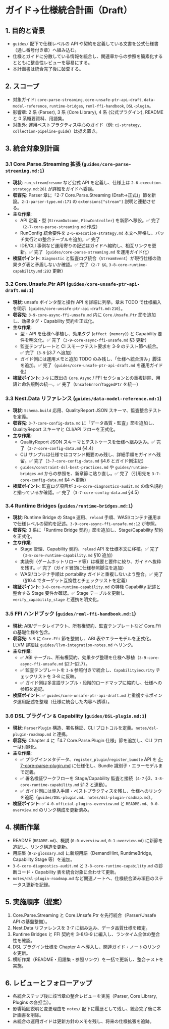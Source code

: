 # ガイド→仕様統合計画（Draft）

## 1. 目的と背景
- `guides/` 配下で仕様レベルの API や契約を定義している文書を公式仕様書（通し番号付き章）へ組み込む。
- 仕様とガイドに分散している情報を統合し、関連章からの参照を簡素化するとともに整合性レビューを容易にする。
- 本計画書は統合完了後に破棄する。

## 2. スコープ
- 対象ガイド: `core-parse-streaming`, `core-unsafe-ptr-api-draft`, `data-model-reference`, `runtime-bridges`, `reml-ffi-handbook`, `DSL-plugin`。
- 影響章: 2 系 (Parser), 3 系 (Core Library), 4 系 (公式プラグイン), README と 0 系概要資料、用語集。
- 対象外: 運用ベストプラクティス中心のガイド（例: `ci-strategy`, `collection-pipeline-guide`）は据え置き。

## 3. 統合対象別計画

### 3.1 Core.Parse.Streaming 拡張 (`guides/core-parse-streaming.md:1`)
- **現状**: `run_stream`/`resume` など公式 API を定義し、仕様上は `2-6-execution-strategy.md:261` が詳細をガイドへ委譲。
- **収容先**: Parser 章に「2-7 Core.Parse.Streaming (Draft→正式)」節を新設。`2-1-parser-type.md:171` の `extensions["stream"]` 説明と連動させる。
- **主な作業**:
  - API 定義・型 (`StreamOutcome`, `FlowController`) を新節へ移設。✅ 完了（`2-7-core-parse-streaming.md` 作成）
  - RunConfig 統合要件を `2-6-execution-strategy.md` 本文へ昇格し、バッチ実行との整合テーブルを追加。✅ 完了
  - IDE/CLI 事例など運用寄りの記述はガイドへ縮約し、相互リンクを更新。✅ 完了（`guides/core-parse-streaming.md` を運用ガイド化）
- **検証ポイント**: `Diagnostic` と監査ログ統合（`StreamEvent`）が現行仕様の効果タグ表と矛盾しないか確認。✅ 完了（`2-7 §G`, `3-8-core-runtime-capability.md:283` 更新）

### 3.2 Core.Unsafe.Ptr API (`guides/core-unsafe-ptr-api-draft.md:1`)
- **現状**: unsafe ポインタ型と操作 API を詳細に列挙。章末 TODO で仕様編入を明示（`guides/core-unsafe-ptr-api-draft.md:210`）。
- **収容先**: `3-9-core-async-ffi-unsafe.md` 内に `Core.Unsafe.Ptr` 節を追加し、効果タグ・Capability 契約を正式化。
- **主な作業**:
  - 型・API を仕様へ移植し、効果タグ (`effect {memory}`) と Capability 要件を明文化。✅ 完了（`3-9-core-async-ffi-unsafe.md` §3 更新）
  - 監査テンプレートと CI スモークテスト要求を 3-9 のテスト節へ統合。✅ 完了（`3-9` §3.7 へ追加）
  - ガイド側には運用メモと追加 TODO のみ残し、「仕様へ統合済み」脚注を追加。✅ 完了（`guides/core-unsafe-ptr-api-draft.md` を運用ガイド化）
- **検証ポイント**: `3-9` に既出の `Core.Async` / FFI セクションとの重複排除、用語と命名規則の統一。✅ 完了（`UnsafeError`/`TaggedPtr` を統一）

### 3.3 Nest.Data リファレンス (`guides/data-model-reference.md:1`)
- **現状**: `Schema.build` 応用、QualityReport JSON スキーマ、監査整合テストを定義。
- **収容先**: `3-7-core-config-data.md` に「データ品質・監査」節を追加し、QualityReport スキーマと CLI/API フローを正式化。
- **主な作業**:
  - QualityReport JSON スキーマとテストケースを仕様へ組み込み。✅ 完了（`3-7-core-config-data.md` §4.4）
  - CLI サンプルは仕様ではコマンド概要のみ残し、詳細手順をガイドへ残留。✅ 完了（`3-7-core-config-data.md` §4.6 とガイド側注記）
  - `guides/constraint-dsl-best-practices.md` や `guides/runtime-bridges.md` からの参照を、新章節に貼り直し。✅ 完了（引用先を `3-7-core-config-data.md` §4 へ更新）
- **検証ポイント**: 監査ログ項目が `3-6-core-diagnostics-audit.md` の命名規約と揃っているか確認。✅ 完了（`3-7-core-config-data.md` §4.5）

### 3.4 Runtime Bridges (`guides/runtime-bridges.md:1`)
- **現状**: Runtime Bridge の Stage 運用、`reload` 手順、WASI/コンテナ運用まで仕様レベルの契約を記述。`3-9-core-async-ffi-unsafe.md:12` が参照。
- **収容先**: 3 系に「Runtime Bridge 契約」節を追加し、Stage/Capability 契約を正式化。
- **主な作業**:
  - Stage 管理、Capability 契約、`reload` API を仕様本文に移植。✅ 完了（`3-8-core-runtime-capability.md` §10 追加）
  - 実装例（ゲームホットリロード等）は概要と要件に絞り、ガイドへ抜粋を残す。✅ 完了（ガイド冒頭に仕様参照脚注を追加）
  - WASI/コンテナ手順は portability ガイドと重複しないよう整合。✅ 完了（§10.4 でターゲット互換性とチェックリストを定義）
- **検証ポイント**: `3-8-core-runtime-capability.md` の特権 Capability 記述と整合する Stage 要件か確認。✅ Stage テーブルを更新し `verify_capability_stage` と連携を明文化。

### 3.5 FFI ハンドブック (`guides/reml-ffi-handbook.md:1`)
- **現状**: ABI/データレイアウト、所有権契約、監査テンプレートなど Core.Ffi の基礎仕様を包含。
- **収容先**: `3-9` に `Core.Ffi` 節を整備し、ABI 表やエラーモデルを正式化。LLVM 詳細は `guides/llvm-integration-notes.md` へリンク。
- **主な作業**:
  - ✅ ABI テーブル、所有権契約、効果タグ整理を仕様へ移植（`3-9-core-async-ffi-unsafe.md` §2.1–§2.7）。
  - ✅ 監査テンプレートを `3-6` 参照付きで統合し、`CapabilitySecurity` チェックリストを 3-8 に反映。
  - ✅ ガイド側は多言語サンプル・段階的ロードマップに縮約し、仕様への参照を追記。
- **検証ポイント**: ✅ `guides/core-unsafe-ptr-api-draft.md` と重複するポインタ運用記述を整理（仕様に統合した内容へ誘導）。

### 3.6 DSL プラグイン & Capability (`guides/DSL-plugin.md:1`)
- **現状**: `ParserPlugin` 構造、署名検証、CLI プロトコルを定義。`notes/dsl-plugin-roadmap.md` と連携。
- **収容先**: Chapter 4 に「4.7 Core.Parse.Plugin 仕様」節を追加し、CLI フローは付録化。
- **主な作業**:
  - ✅ プラグインメタデータ、`register_plugin`/`register_bundle` API を [4-7-core-parse-plugin.md](../4-7-core-parse-plugin.md) に仕様化し、Bundle 識別子・エラーモデルまで定義。
  - ✅ 署名検証ワークフローを Stage/Capability 監査と接続（`4-7` §3、`3-8-core-runtime-capability.md` §1.2 と連動）。
  - ✅ ガイド側には導入手順・ベストプラクティスを残し、仕様へのリンクを追記（`guides/DSL-plugin.md`、`notes/dsl-plugin-roadmap.md`）。
- **検証ポイント**: ✅ `4-0-official-plugins-overview.md` と `README.md`、`0-0-overview.md` のリンク構成を更新済み。

## 4. 横断作業
- README (`README.md`)、概説 (`0-0-overview.md`, `0-1-overview.md`) に新節を追記し、リンク構造を更新。
- 用語集 (`0-2-glossary.md`) に新規用語（DemandHint, RuntimeBridge, Capability Stage 等）を追加。
- `3-6-core-diagnostics-audit.md` と `3-8-core-runtime-capability.md` の診断コード・Capability 表を統合対象に合わせて更新。
- `notes/dsl-plugin-roadmap.md` など関連ノートへ、仕様統合済み項目のステータス更新を記録。

## 5. 実施順序（提案）
1. Core.Parse.Streaming と Core.Unsafe.Ptr を先行統合（Parser/Unsafe API の基盤整備）。
2. Nest.Data リファレンスを 3-7 に組み込み、データ品質仕様を確定。
3. Runtime Bridges と FFI 契約を 3-8/3-9 に編入し、ランタイム全体の整合性を確認。
4. DSL プラグイン仕様を Chapter 4 へ導入し、関連ガイド・ノートのリンクを更新。
5. 横断作業（README・用語集・参照リンク）を一括で更新し、整合テストを実施。

## 6. レビューとフォローアップ
- 各統合ステップ後に該当章の整合レビューを実施（Parser, Core Library, Plugins の各担当）。
- 影響範囲説明と変更理由を `notes/` 配下に履歴として残し、統合完了後に本計画書を削除。
- 未統合の運用ガイドは更新方針のメモを残し、将来の仕様拡張を追跡。
